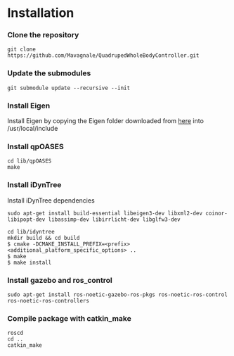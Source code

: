 # Installation
### Clone the repository
`git clone https://github.com/Mavagnale/QuadrupedWholeBodyController.git`
### Update the submodules
`git submodule update --recursive --init`
### Install Eigen
Install Eigen by copying the Eigen folder downloaded from [here](http://eigen.tuxfamily.org/index.php?title=Main_Page#Download) into /usr/local/include
### Install qpOASES
```
cd lib/qpOASES
make
```

### Install iDynTree
Install iDynTree dependencies 
```
sudo apt-get install build-essential libeigen3-dev libxml2-dev coinor-libipopt-dev libassimp-dev libirrlicht-dev libglfw3-dev
```
```
cd lib/idyntree
mkdir build && cd build
$ cmake -DCMAKE_INSTALL_PREFIX=<prefix> <additional_platform_specific_options> ..
$ make
$ make install
```
### Install gazebo and ros_control
`sudo apt-get install ros-noetic-gazebo-ros-pkgs ros-noetic-ros-control ros-noetic-ros-controllers`
### Compile package with catkin_make
```
roscd
cd ..
catkin_make
```
